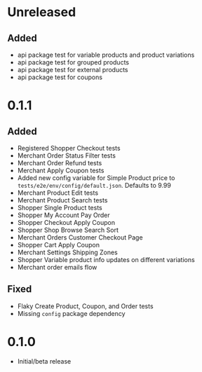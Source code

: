 # Unreleased

## Added

- api package test for variable products and product variations
- api package test for grouped products
- api package test for external products
- api package test for coupons

# 0.1.1

## Added

- Registered Shopper Checkout tests
- Merchant Order Status Filter tests
- Merchant Order Refund tests
- Merchant Apply Coupon tests
- Added new config variable for Simple Product price to `tests/e2e/env/config/default.json`. Defaults to 9.99
- Merchant Product Edit tests
- Merchant Product Search tests
- Shopper Single Product tests
- Shopper My Account Pay Order
- Shopper Checkout Apply Coupon
- Shopper Shop Browse Search Sort
- Merchant Orders Customer Checkout Page
- Shopper Cart Apply Coupon
- Merchant Settings Shipping Zones
- Shopper Variable product info updates on different variations
- Merchant order emails flow

## Fixed

- Flaky Create Product, Coupon, and Order tests
- Missing `config` package dependency

# 0.1.0

- Initial/beta release
